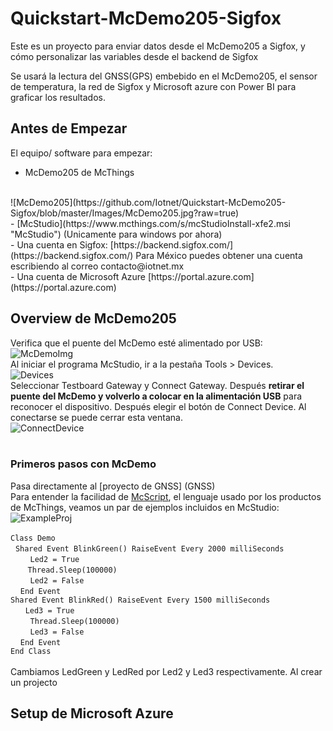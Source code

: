 # Quickstart-McDemo205-Sigfox #
Este es un proyecto para enviar datos desde el McDemo205 a Sigfox, y cómo personalizar las variables desde el backend de Sigfox

Se usará la lectura del GNSS(GPS) embebido en el McDemo205, el sensor de temperatura, la red de Sigfox y Microsoft azure con Power BI para graficar los resultados.

## Antes de Empezar ##
El equipo/ software para empezar:
<br />
- McDemo205 de McThings
<br />
![McDemo205](https://github.com/Iotnet/Quickstart-McDemo205-Sigfox/blob/master/Images/McDemo205.jpg?raw=true)
<br />
- [McStudio](https://www.mcthings.com/s/mcStudioInstall-xfe2.msi "McStudio")  (Unicamente para windows por ahora) <br />
- Una cuenta en Sigfox: [https://backend.sigfox.com/](https://backend.sigfox.com/) Para México puedes obtener una cuenta escribiendo al correo contacto@iotnet.mx<br />
- Una cuenta de Microsoft Azure [https://portal.azure.com](https://portal.azure.com)

## Overview de McDemo205 ##
Verifica que el puente del McDemo esté alimentado por USB:
![McDemoImg](https://github.com/Iotnet/Quickstart-McDemo205-Sigfox/blob/master/Images/image.png?raw=true)<br /> 
Al iniciar el programa McStudio, ir a la pestaña Tools > Devices.  <br />
![Devices](https://github.com/Iotnet/Quickstart-McDemo205-Sigfox/blob/master/Images/Captura%20de%20pantalla%202017-01-18%20a%20las%207.10.12%20p.m..png?raw=true)<br />
Seleccionar Testboard Gateway y Connect Gateway. Después **retirar el puente del McDemo y volverlo a colocar en la alimentación USB** para reconocer el dispositivo. Después elegir el botón de Connect Device. Al conectarse se puede cerrar esta ventana. 
<br />
![ConnectDevice](https://github.com/Iotnet/Quickstart-McDemo205-Sigfox/blob/master/Images/ConnectDev.png?raw=true)<br />
<br /> 
### Primeros pasos con McDemo <br />
Pasa directamente al [proyecto de GNSS] (GNSS) <br />
Para entender la facilidad de [McScript](https://static1.squarespace.com/static/5644f11fe4b0d6ca7d80d351/t/57c61f35b8a79ba9708b2cc4/1472601916268/mc-ScriptUserGuide.pdf), el lenguaje usado por los productos de McThings, veamos un par de ejemplos incluidos en McStudio:
![ExampleProj](https://github.com/Iotnet/Quickstart-McDemo205-Sigfox/blob/master/Images/ExampleProj.png?raw=true) <br />

``Class Demo``                                                     <br />
   ``Shared Event BlinkGreen() RaiseEvent Every 2000 milliSeconds`` <br />
         ``Led2 = True``                                            <br />
         ``Thread.Sleep(100000)``                                     <br />
         ``Led2 = False``                <br />
     ``End Event``                             <br />
   ``Shared Event BlinkRed() RaiseEvent Every 1500 milliSeconds``<br />
       ``Led3 = True``<br />
         ``Thread.Sleep(100000)`` <br />
         ``Led3 = False`` <br />
     ``End Event`` <br />
``End Class`` <br /> <br />
Cambiamos LedGreen y LedRed por Led2 y Led3 respectivamente. Al crear un projecto 



## Setup de Microsoft Azure ##


